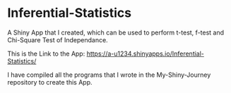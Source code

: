# Inferential-Statistics
A Shiny App that I created, which can be used to perform t-test, f-test and Chi-Square Test of Independance.

This is the Link to the App: https://a-u1234.shinyapps.io/Inferential-Statistics/

I have compiled all the programs that I wrote in the My-Shiny-Journey repository to create this App.
